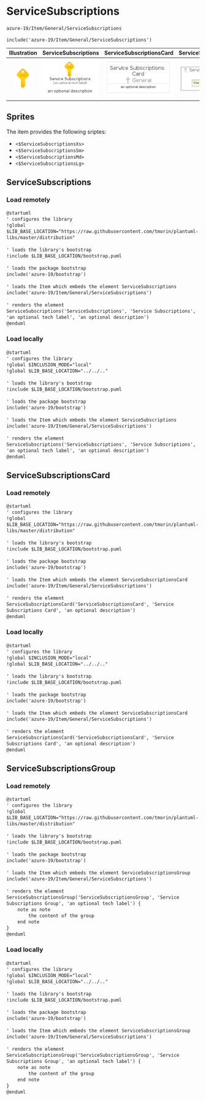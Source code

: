 # ServiceSubscriptions


```text
azure-19/Item/General/ServiceSubscriptions
```

```text
include('azure-19/Item/General/ServiceSubscriptions')
```



| Illustration | ServiceSubscriptions | ServiceSubscriptionsCard | ServiceSubscriptionsGroup |
| :---: | :---: | :---: | :---: |
| ![illustration for Illustration](../../../azure-19/Item/General/ServiceSubscriptions.png) | ![illustration for ServiceSubscriptions](../../../azure-19/Item/General/ServiceSubscriptions.Local.png) | ![illustration for ServiceSubscriptionsCard](../../../azure-19/Item/General/ServiceSubscriptionsCard.Local.png) | ![illustration for ServiceSubscriptionsGroup](../../../azure-19/Item/General/ServiceSubscriptionsGroup.Local.png) |



## Sprites
The item provides the following sriptes:

- `<$ServiceSubscriptionsXs>`
- `<$ServiceSubscriptionsSm>`
- `<$ServiceSubscriptionsMd>`
- `<$ServiceSubscriptionsLg>`





## ServiceSubscriptions

### Load remotely
```plantuml
@startuml
' configures the library
!global $LIB_BASE_LOCATION="https://raw.githubusercontent.com/tmorin/plantuml-libs/master/distribution"

' loads the library's bootstrap
!include $LIB_BASE_LOCATION/bootstrap.puml

' loads the package bootstrap
include('azure-19/bootstrap')

' loads the Item which embeds the element ServiceSubscriptions
include('azure-19/Item/General/ServiceSubscriptions')

' renders the element
ServiceSubscriptions('ServiceSubscriptions', 'Service Subscriptions', 'an optional tech label', 'an optional description')
@enduml
```

### Load locally
```plantuml
@startuml
' configures the library
!global $INCLUSION_MODE="local"
!global $LIB_BASE_LOCATION="../../.."

' loads the library's bootstrap
!include $LIB_BASE_LOCATION/bootstrap.puml

' loads the package bootstrap
include('azure-19/bootstrap')

' loads the Item which embeds the element ServiceSubscriptions
include('azure-19/Item/General/ServiceSubscriptions')

' renders the element
ServiceSubscriptions('ServiceSubscriptions', 'Service Subscriptions', 'an optional tech label', 'an optional description')
@enduml
```

## ServiceSubscriptionsCard

### Load remotely
```plantuml
@startuml
' configures the library
!global $LIB_BASE_LOCATION="https://raw.githubusercontent.com/tmorin/plantuml-libs/master/distribution"

' loads the library's bootstrap
!include $LIB_BASE_LOCATION/bootstrap.puml

' loads the package bootstrap
include('azure-19/bootstrap')

' loads the Item which embeds the element ServiceSubscriptionsCard
include('azure-19/Item/General/ServiceSubscriptions')

' renders the element
ServiceSubscriptionsCard('ServiceSubscriptionsCard', 'Service Subscriptions Card', 'an optional description')
@enduml
```

### Load locally
```plantuml
@startuml
' configures the library
!global $INCLUSION_MODE="local"
!global $LIB_BASE_LOCATION="../../.."

' loads the library's bootstrap
!include $LIB_BASE_LOCATION/bootstrap.puml

' loads the package bootstrap
include('azure-19/bootstrap')

' loads the Item which embeds the element ServiceSubscriptionsCard
include('azure-19/Item/General/ServiceSubscriptions')

' renders the element
ServiceSubscriptionsCard('ServiceSubscriptionsCard', 'Service Subscriptions Card', 'an optional description')
@enduml
```

## ServiceSubscriptionsGroup

### Load remotely
```plantuml
@startuml
' configures the library
!global $LIB_BASE_LOCATION="https://raw.githubusercontent.com/tmorin/plantuml-libs/master/distribution"

' loads the library's bootstrap
!include $LIB_BASE_LOCATION/bootstrap.puml

' loads the package bootstrap
include('azure-19/bootstrap')

' loads the Item which embeds the element ServiceSubscriptionsGroup
include('azure-19/Item/General/ServiceSubscriptions')

' renders the element
ServiceSubscriptionsGroup('ServiceSubscriptionsGroup', 'Service Subscriptions Group', 'an optional tech label') {
    note as note
        the content of the group
    end note
}
@enduml
```

### Load locally
```plantuml
@startuml
' configures the library
!global $INCLUSION_MODE="local"
!global $LIB_BASE_LOCATION="../../.."

' loads the library's bootstrap
!include $LIB_BASE_LOCATION/bootstrap.puml

' loads the package bootstrap
include('azure-19/bootstrap')

' loads the Item which embeds the element ServiceSubscriptionsGroup
include('azure-19/Item/General/ServiceSubscriptions')

' renders the element
ServiceSubscriptionsGroup('ServiceSubscriptionsGroup', 'Service Subscriptions Group', 'an optional tech label') {
    note as note
        the content of the group
    end note
}
@enduml
```

